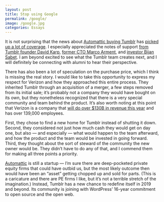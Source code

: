 ```yaml
---
layout: post
title: Stop using Google
permalink: /google/
image: /google.jpg
categories: Essays
---
```



			
<p>It is not surprising that the news about <a href="https://photomatt.tumblr.com/post/186964618222/automattic-tumblr">Automattic buying Tumblr</a> has <a href="https://www.techmeme.com/190812/p22#a190812p22">picked up a lot of coverage</a>. I especially appreciated the notes of support <a href="https://www.davidslog.com/186979222210/just-wanted-to-add-my-congratulations-and-thank">from Tumblr founder David Karp</a>, <a href="https://twitter.com/marcoarment/status/1161015149563645953">former CTO Marco Arment</a>, and <a href="https://twitter.com/bijan/status/1161295918123163648">investor Bijan Sabet</a>. I am beyond excited to see what the Tumblr team creates next, and I will definitely be connecting with alumni to hear their perspective.</p>




<p>There has also been a lot of speculation on the purchase price, which I think is missing the real story. I would like to take this opportunity to express my respect for Verizon and how they approached this entire process. They inherited Tumblr through an acquisition of a merger, a few steps removed from its initial sale; it’s probably not a company they would have bought on its own, but they nonetheless recognized that there is a very special community and team behind the product. It’s also worth noting at this point that Verizon is a company that <a href="https://www.verizon.com/about/news-tag/earnings-and-investor-conferences">will do over $130B in revenue this year</a> and has over 139,000 employees.</p>



<p>First, they chose to find a new home for Tumblr instead of shutting it down. Second, they considered not just how much cash they would get on day one, but also — and especially — what would happen to the team afterward, and how the product and the team would be invested in going forward. Third, they thought about the sort of steward of the community the new owner would be. They didn’t have to do any of that, and I commend them for making all three points a priority. </p>



<p><a href="https://automattic.com/">Automattic</a> is still a startup — I’m sure there are deep-pocketed private equity firms that could have outbid us, but the most likely outcome then would have been an “asset” getting chopped up and sold for parts. (This is a caricature and there are PE firms I like, but it’s not a terrible stretch of the imagination.) Instead, Tumblr has a new chance to redefine itself in 2019 and beyond. Its community is joining with WordPress’ 16-year commitment to open source and the open web. </p>

